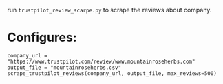 run `trustpilot_review_scarpe.py` to scrape the reviews about company.

# Configures:
`company_url = "https://www.trustpilot.com/review/www.mountainroseherbs.com"`
`output_file = "mountainroseherbs.csv"`
`scrape_trustpilot_reviews(company_url, output_file, max_reviews=500)`
